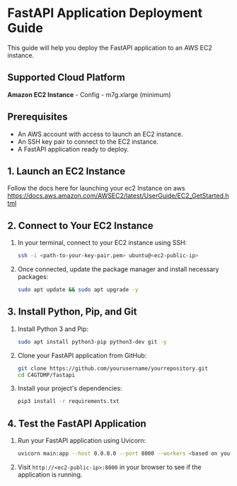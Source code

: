 # FastAPI Application Deployment Guide

This guide will help you deploy the FastAPI application to an AWS EC2 instance.

## Supported Cloud Platform
**Amazon EC2 Instance** - Config - m7g.xlarge (minimum)

## Prerequisites

- An AWS account with access to launch an EC2 instance.
- An SSH key pair to connect to the EC2 instance.
- A FastAPI application ready to deploy.

## 1. Launch an EC2 Instance
Follow the docs here for launching your ec2 Instance on aws
https://docs.aws.amazon.com/AWSEC2/latest/UserGuide/EC2_GetStarted.html

## 2. Connect to Your EC2 Instance
1. In your terminal, connect to your EC2 instance using SSH:

    ```bash
    ssh -i <path-to-your-key-pair.pem> ubuntu@<ec2-public-ip>
    ```

2. Once connected, update the package manager and install necessary packages:

    ```bash
    sudo apt update && sudo apt upgrade -y
    ```

## 3. Install Python, Pip, and Git

1. Install Python 3 and Pip:

    ```bash
    sudo apt install python3-pip python3-dev git -y
    ```

2. Clone your FastAPI application from GitHub:

    ```bash
    git clone https://github.com/yourusername/yourrepository.git
    cd C4GTDMP/fastapi
    ```

3. Install your project's dependencies:

    ```bash
    pip3 install -r requirements.txt
    ```

## 4. Test the FastAPI Application

1. Run your FastAPI application using Uvicorn:

    ```bash
    uvicorn main:app --host 0.0.0.0 --port 8000 --workers <based on your machine config>
    ```

2. Visit `http://<ec2-public-ip>:8000` in your browser to see if the application is running.


